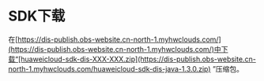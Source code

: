 # SDK下载<a name="dayu_06_0002"></a>

在[https://dis-publish.obs-website.cn-north-1.myhwclouds.com/](https://dis-publish.obs-website.cn-north-1.myhwclouds.com/)中下载“[huaweicloud-sdk-dis-XXX-XXX.zip](https://dis-publish.obs-website.cn-north-1.myhwclouds.com/huaweicloud-sdk-dis-java-1.3.0.zip)  ”压缩包。

